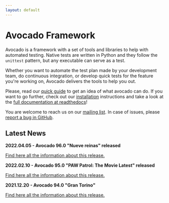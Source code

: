 ```yaml
---
layout: default
---
```


# Avocado Framework

Avocado is a framework with a set of tools and libraries to help with automated testing. Native tests are written in Python and they follow the `unittest` pattern, but any executable can serve as a test.

Whether you want to automate the test plan made by your development team, do continuous integration, or develop quick tests for the feature you're working on, Avocado delivers the tools to help you out.

Please, read our [quick guide](./quickguide.html) to get an idea of what avocado can do. If you want to go further, check out our [installation](./installation.html) instructions and take a look at the [full documentation at readthedocs](https://avocado-framework.readthedocs.io/en/latest/)!

You are welcome to reach us on our [mailing list](https://www.redhat.com/mailman/listinfo/avocado-devel). In case of issues, please [report a bug in GitHub](https://github.com/avocado-framework/avocado/issues/new/choose).

<script src="https://asciinema.org/a/z29nmfykku0lRdYDV5YLZSzW5.js" id="asciicast-z29nmfykku0lRdYDV5YLZSzW5" autoplay=1 preload=1 data-theme="solarized-dark" async></script>


## Latest News

**2022.04.05 - Avocado 96.0 "Nueve reinas" released**

[Find here all the information about this release.](https://avocado-framework.readthedocs.io/en/latest/releases/96_0.html)

**2022.02.10 - Avocado 95.0 "PAW Patrol: The Movie Latest" released**

[Find here all the information about this release.](https://avocado-framework.readthedocs.io/en/latest/releases/95_0.html)


**2021.12.20 - Avocado 94.0 "Gran Torino"**

[Find here all the information about this release.](https://avocado-framework.readthedocs.io/en/latest/releases/94_0.html)

